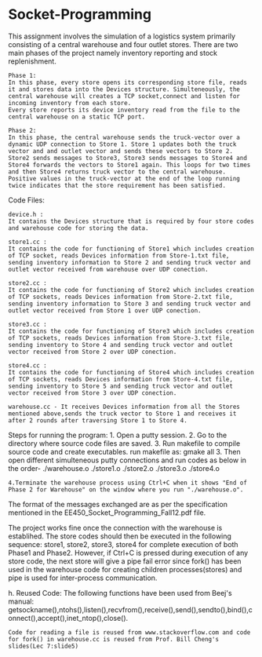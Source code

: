 Socket-Programming
==================

This assignment involves the simulation of a logistics system primarily consisting of a central warehouse and four outlet stores. There are two main phases of the project namely inventory reporting and stock replenishment.

	Phase 1:
	In this phase, every store opens its corresponding store file, reads it and stores data into the Devices structure. Simulteneously, the central warehouse will creates a TCP socket,connect and listen for incoming inventory from each store.
	Every store reports its device inventory read from the file to the central warehouse on a static TCP port.	 
	
	Phase 2:	 
	In this phase, the central warehouse sends the truck-vector over a dynamic UDP connection to Store 1. Store 1 updates both the truck vector and and outlet vector and sends these vectors to Store 2. Store2 sends messages to Store3, Store3 sends messages to Store4 and Store4 forwards the vectors to Store1 again. This loops for two times and then Store4 returns truck vector to the central warehouse. Positive values in the truck-vector at the end of the loop running twice indicates that the store requirement has been satisfied.	 
	 	
Code Files:
    
	device.h :
	It contains the Devices structure that is required by four store codes and warehouse code for storing the data.
	
	store1.cc :
	It contains the code for functioning of Store1 which includes creation of TCP socket, reads Devices information from Store-1.txt file, sending inventory information to Store 2 and sending truck vector and outlet vector received from warehouse over UDP conection.
	
	store2.cc :
	It contains the code for functioning of Store2 which includes creation of TCP sockets, reads Devices information from Store-2.txt file, sending inventory information to Store 3 and sending truck vector and outlet vector received from Store 1 over UDP conection.
	
	store3.cc :
	It contains the code for functioning of Store3 which includes creation of TCP sockets, reads Devices information from Store-3.txt file, sending inventory to Store 4 and sending truck vector and outlet vector received from Store 2 over UDP conection.
	
	store4.cc :
	It contains the code for functioning of Store4 which includes creation of TCP sockets, reads Devices information from Store-4.txt file, sending inventory to Store 5 and sending truck vector and outlet vector received from Store 3 over UDP conection.
	
	warehouse.cc - It receives Devices information from all the Stores mentioned above,sends the truck vector to Store 1 and receives it after 2 rounds after traversing Store 1 to Store 4. 		

Steps for running the program:
	1. Open a putty session. 
	2. Go to the directory where source code files are saved.
	3. Run makefile to compile source code and create executables.
	   run makefile as: gmake all
	3. Then open different simulteneous putty connections and run codes as below in the order-
		./warehouse.o
		./store1.o
		./store2.o
		./store3.o
		./store4.o
		
	4.Terminate the warehouse process using Ctrl+C when it shows "End of Phase 2 for Warehouse" on the window where you run "./warehouse.o".
	
The format of the messages exchanged are as per the specification mentioned in the EE450_Socket_Programming_Fall12.pdf file. 

The project works fine once the connection with the warehouse is establihed. The store codes should then be executed in the following sequence: store1, store2, store3, store4 for complete execution of both Phase1 and Phase2. However, if Ctrl+C is pressed during execution of any store code, the next store will give a pipe fail error since fork() has been used in the warehouse code for creating children processes(stores) and pipe is used for inter-process communication. 

h.  Reused Code:  The following functions have been used from Beej's manual:
	getsockname(),ntohs(),listen(),recvfrom(),receive(),send(),sendto(),bind(),connect(),accept(),inet_ntop(),close().
	
	Code for reading a file is reused from www.stackoverflow.com and code for fork() in warehouse.cc is reused from Prof. Bill Cheng's slides(Lec 7:slide5)

